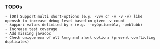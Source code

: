### TODOs

	- [OK] Support multi short-options (e.g. -vvv or -v -v -v) like openssh to increase debug level based on given -v count
	- Support values delimited by = (e.g. --myOption=bla, -p=blubb)
	- Increase test coverage
	- Add missing javadoc
	- Check uniqueness of all long and short options (prevent conflicting duplicates)
